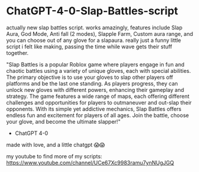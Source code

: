 # ChatGPT-4-0-Slap-Battles-script
actually new slap battles script.
works amazingly, features include Slap Aura, God Mode, Anti fall (2 modes), Slapple Farm, Custom aura range, and you can choose out of any glove for a slapaura.
really just a funny little script i felt like making, passing the time while wave gets their stuff together.


"Slap Battles is a popular Roblox game where players engage in fun and chaotic battles using a variety of unique gloves, each with special abilities. The primary objective is to use your gloves to slap other players off platforms and be the last one standing. As players progress, they can unlock new gloves with different powers, enhancing their gameplay and strategy. The game features a wide range of maps, each offering different challenges and opportunities for players to outmaneuver and out-slap their opponents. With its simple yet addictive mechanics, Slap Battles offers endless fun and excitement for players of all ages. Join the battle, choose your glove, and become the ultimate slapper!" 

- ChatGPT 4-0


made with love, and a little chatgpt 😱😱



my youtube to find more of my scripts:  https://www.youtube.com/channel/UCe67Xc9983ramu7ynNUgJGQ
